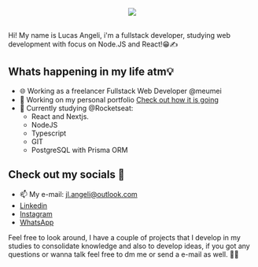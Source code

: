 <p align="center">
    <a href="https://github.com/Luaxlz/">
        <img src="https://media4.giphy.com/media/v1.Y2lkPTc5MGI3NjExZWEyYzZkZTc5ZGQ2NjQxZjkyMmMyMTA4ZTIzMTZkNGM1OWNhMGVlMiZlcD12MV9pbnRlcm5hbF9naWZzX2dpZklkJmN0PWc/xTiIzJSKB4l7xTouE8/giphy.gif" />
    </a>
</p>
<br>
Hi! My name is Lucas Angeli, i'm a fullstack developer, studying web development with focus on Node.JS and React!😁✍️
<br>

## Whats happening in my life atm💡
- 🌐 Working as a freelancer Fullstack Web Developer @meumei
- 🚀 Working on my personal portfolio <a href="https://portfolio-project-seven-green.vercel.app">Check out how it is going</a>
- 🌱 Currently studying @Rocketseat:
    - React and Nextjs.
    - NodeJS
    - Typescript
    - GIT
    - PostgreSQL with Prisma ORM

## Check out my socials 📱
- 📫 My e-mail: jl.angeli@outlook.com
- <a href="https://www.linkedin.com/in/jlangeli/">Linkedin</a>
- <a href="https://www.instagram.com/itsluky/">Instagram</a>
- <a href="https://api.whatsapp.com/send/?phone=%2B5544933002540&text&type=phone_number&app_absent=0">WhatsApp</a>


Feel free to look around, I have a couple of projects that I develop in my studies to consolidate knowledge and also to develop ideas, if you got any questions or wanna talk feel free to dm me or send a e-mail as well. 🤔🙋 <br><br><br>

<!--**Luaxlz/Luaxlz** is a ✨ _special_ ✨ repository because its `README.md` (this file) appears on your GitHub profile.

Here are some ideas to get you started:

- 🔭 I’m currently working on ...
- 🌱 I’m currently learning ...
- 👯 I’m looking to collaborate on ...
- 🤔 I’m looking for help with ...
- 💬 Ask me about ...
- 📫 How to reach me: ...
- 😄 Pronouns: ...
- ⚡ Fun fact: ...
-->
